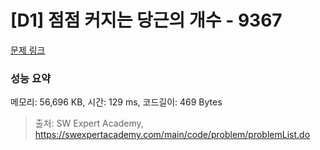 # [D1] 점점 커지는 당근의 개수 - 9367 

[문제 링크](https://swexpertacademy.com/main/code/problem/problemDetail.do?contestProbId=AW_nY2m6OLADFARY) 

### 성능 요약

메모리: 56,696 KB, 시간: 129 ms, 코드길이: 469 Bytes



> 출처: SW Expert Academy, https://swexpertacademy.com/main/code/problem/problemList.do